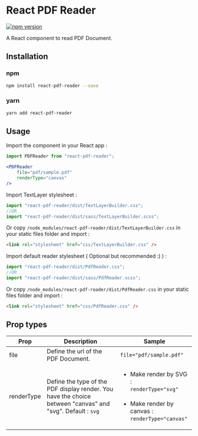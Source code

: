 # React PDF Reader
[![npm version](https://badge.fury.io/js/react-pdf-reader.svg)](https://badge.fury.io/js/react-pdf-reader)

A React component to read PDF Document.

## Installation

### npm

```bash
npm install react-pdf-reader --save
```

### yarn

```bash
yarn add react-pdf-reader
```

## Usage
Import the component in your React app :
```js
import PDFReader from "react-pdf-reader";
```

```jsx
<PDFReader
    file="pdf/sample.pdf"
    renderType="canvas"
/>
```

Import TextLayer stylesheet : 
```js
import "react-pdf-reader/dist/TextLayerBuilder.css";
//OR 
import "react-pdf-reader/dist/sass/TextLayerBuilder.scss";
```
Or copy `/node_modules/react-pdf-reader/dist/TextLayerBuilder.css` in your static files folder and import :
```html
<link rel="stylesheet" href="css/TextLayerBuilder.css" />
```

Import default reader stylesheet ( Optional but recommended :) )  : 
```js
import "react-pdf-reader/dist/PdfReader.css";
//OR 
import "react-pdf-reader/dist/sass/PdfReader.scss";
```
Or copy `/node_modules/react-pdf-reader/dist/PdfReader.css` in your static files folder and import :
```html
<link rel="stylesheet" href="css/PdfReader.css" />
```

## Prop types
Prop|Description|Sample
 --- | --- | ---
file| Define the url of the PDF Document.|`file="pdf/sample.pdf"`
renderType| Define the type of the PDF display render. You have the choice between "canvas" and "svg". Default : `svg`|<ul><li> Make render by SVG :<br/> `renderType="svg"`</li><br/><li>Make render by canvas : <br/> `renderType="canvas"`</li></ul>
